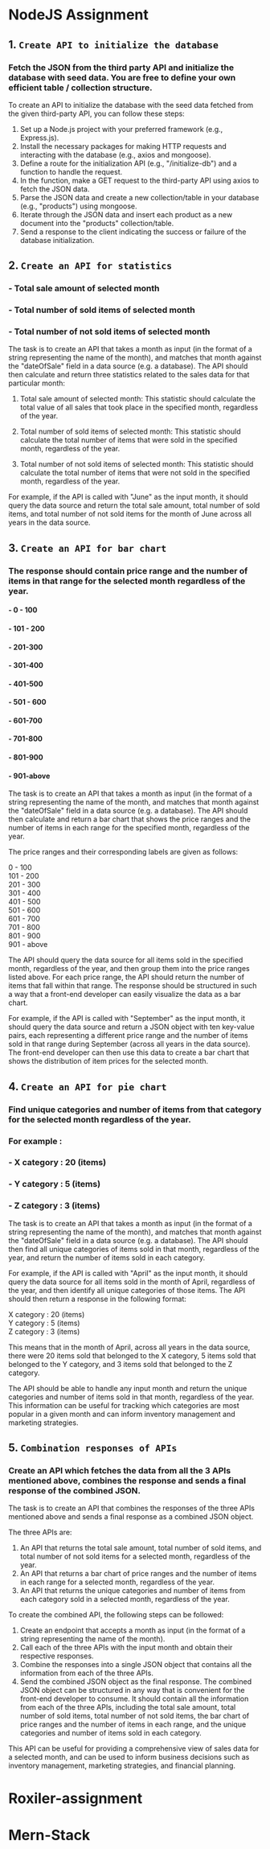 # NodeJS Assignment
## 1. `Create API to initialize the database`
### Fetch the JSON from the third party API and initialize the database with seed data. You are free to define your own efficient table / collection structure.

To create an API to initialize the database with the seed data fetched from the given third-party API, you can follow these steps:

1. Set up a Node.js project with your preferred framework (e.g., Express.js).
2. Install the necessary packages for making HTTP requests and interacting with the database (e.g., axios and mongoose).
3. Define a route for the initialization API (e.g., "/initialize-db") and a function to handle the request.
4. In the function, make a GET request to the third-party API using axios to fetch the JSON data.
5. Parse the JSON data and create a new collection/table in your database (e.g., "products") using mongoose.
6. Iterate through the JSON data and insert each product as a new document into the "products" collection/table.
7. Send a response to the client indicating the success or failure of the database initialization.

## 2. `Create an API for statistics`
### - Total sale amount of selected month
### - Total number of sold items of selected month
### - Total number of not sold items of selected month

The task is to create an API that takes a month as input (in the format of a string representing the name of the month), and matches that month against the "dateOfSale" field in a data source (e.g. a database). The API should then calculate and return three statistics related to the sales data for that particular month:

1. Total sale amount of selected month: This statistic should calculate the total value of all sales that took place in the specified month, regardless of the year.

2. Total number of sold items of selected month: This statistic should calculate the total number of items that were sold in the specified month, regardless of the year.

3. Total number of not sold items of selected month: This statistic should calculate the total number of items that were not sold in the specified month, regardless of the year.

For example, if the API is called with "June" as the input month, it should query the data source and return the total sale amount, total number of sold items, and total number of not sold items for the month of June across all years in the data source.

## 3. `Create an API for bar chart`
### The response should contain price range and the number of items in that range for the selected month regardless of the year.
#### - 0 - 100
#### - 101 - 200
#### - 201-300
#### - 301-400
#### - 401-500
#### - 501 - 600
#### - 601-700
#### - 701-800
#### - 801-900
#### - 901-above

The task is to create an API that takes a month as input (in the format of a string representing the name of the month, and matches that month against the "dateOfSale" field in a data source (e.g. a database). The API should then calculate and return a bar chart that shows the price ranges and the number of items in each range for the specified month, regardless of the year.

The price ranges and their corresponding labels are given as follows:

0 - 100\
101 - 200\
201 - 300\
301 - 400\
401 - 500\
501 - 600\
601 - 700\
701 - 800\
801 - 900\
901 - above

The API should query the data source for all items sold in the specified month, regardless of the year, and then group them into the price ranges listed above. For each price range, the API should return the number of items that fall within that range. The response should be structured in such a way that a front-end developer can easily visualize the data as a bar chart.

For example, if the API is called with "September" as the input month, it should query the data source and return a JSON object with ten key-value pairs, each representing a different price range and the number of items sold in that range during September (across all years in the data source). The front-end developer can then use this data to create a bar chart that shows the distribution of item prices for the selected month.

## 4. `Create an API for pie chart`
### Find unique categories and number of items from that category for the selected month regardless of the year.
### For example :
### - X category : 20 (items)
### - Y category : 5 (items)
### - Z category : 3 (items)

The task is to create an API that takes a month as input (in the format of a string representing the name of the month), and matches that month against the "dateOfSale" field in a data source (e.g. a database). The API should then find all unique categories of items sold in that month, regardless of the year, and return the number of items sold in each category.

For example, if the API is called with "April" as the input month, it should query the data source for all items sold in the month of April, regardless of the year, and then identify all unique categories of those items. The API should then return a response in the following format:

X category : 20 (items)\
Y category : 5 (items)\
Z category : 3 (items)

This means that in the month of April, across all years in the data source, there were 20 items sold that belonged to the X category, 5 items sold that belonged to the Y category, and 3 items sold that belonged to the Z category.

The API should be able to handle any input month and return the unique categories and number of items sold in that month, regardless of the year. This information can be useful for tracking which categories are most popular in a given month and can inform inventory management and marketing strategies.

## 5. `Combination responses of APIs`
### Create an API which fetches the data from all the 3 APIs mentioned above, combines the response and sends a final response of the combined JSON.
The task is to create an API that combines the responses of the three APIs mentioned above and sends a final response as a combined JSON object.

The three APIs are:

1. An API that returns the total sale amount, total number of sold items, and total number of not sold items for a selected month, regardless of the year.
2. An API that returns a bar chart of price ranges and the number of items in each range for a selected month, regardless of the year.
3. An API that returns the unique categories and number of items from each category sold in a selected month, regardless of the year.

To create the combined API, the following steps can be followed:
1. Create an endpoint that accepts a month as input (in the format of a string representing the name of the month).
2. Call each of the three APIs with the input month and obtain their respective responses.
3. Combine the responses into a single JSON object that contains all the information from each of the three APIs.
4. Send the combined JSON object as the final response.
The combined JSON object can be structured in any way that is convenient for the front-end developer to consume. It should contain all the information from each of the three APIs, including the total sale amount, total number of sold items, total number of not sold items, the bar chart of price ranges and the number of items in each range, and the unique categories and number of items sold in each category.

This API can be useful for providing a comprehensive view of sales data for a selected month, and can be used to inform business decisions such as inventory management, marketing strategies, and financial planning.
# Roxiler-assignment
# Mern-Stack
